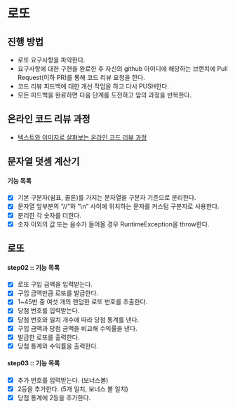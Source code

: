 # 로또
## 진행 방법
* 로또 요구사항을 파악한다.
* 요구사항에 대한 구현을 완료한 후 자신의 github 아이디에 해당하는 브랜치에 Pull Request(이하 PR)를 통해 코드 리뷰 요청을 한다.
* 코드 리뷰 피드백에 대한 개선 작업을 하고 다시 PUSH한다.
* 모든 피드백을 완료하면 다음 단계를 도전하고 앞의 과정을 반복한다.

## 온라인 코드 리뷰 과정
* [텍스트와 이미지로 살펴보는 온라인 코드 리뷰 과정](https://github.com/next-step/nextstep-docs/tree/master/codereview)

## 문자열 덧셈 계산기
#### 기능 목록
- [x]  기본 구분자(쉼표, 콜론)를 가지는 문자열을 구분자 기준으로 분리한다.
- [x]  문자열 앞부분의 “//”와 “\n” 사이에 위치하는 문자를 커스텀 구분자로 사용한다.
- [x]  분리한 각 숫자를 더한다.
- [x]  숫자 이외의 값 또는 음수가 들어올 경우 RuntimeException을 throw한다.

## 로또
#### step02 :: 기능 목록 
- [x] 로또 구입 금액을 입력받는다.
- [x] 구입 금액만큼 로또를 발급한다.
- [x] 1~45번 중 여섯 개의 랜덤한 로또 번호를 추출한다.
- [x] 당첨 번호를 입력받는다.
- [x] 당첨 번호와 일치 개수에 따라 당첨 통계를 낸다.
- [x] 구입 금액과 당첨 금액을 비교해 수익률을 낸다.
- [x] 발급한 로또를 출력한다.
- [x] 당첨 통계와 수익률을 출력한다.

#### step03 :: 기능 목록
- [X] 추가 번호를 입력받는다. (보너스볼)
- [X] 2등을 추가한다. (5개 일치, 보너스 볼 일치)
- [X] 당첨 통계에 2등을 추가한다.